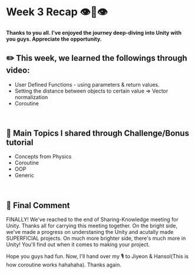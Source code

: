 # Week 3 Recap  👁👄👁

#### Thanks to you all. I've enjoyed the journey deep-diving into Unity with you guys. Appreciate the opportunity.

## **✏️ This week, we learned the followings through video:**

- User Defined Functions - using parameters & return values.
- Setting the distance between objects to certain value => Vector normalization
- Coroutine

<br/>

## **🎪 Main Topics I shared through Challenge/Bonus tutorial**

- Concepts from Physics
- Coroutine
- OOP
- Generic

<br/>

## **👾 Final Comment**

FINALLY! We've reached to the end of Sharing-Knowledge meeting for Unity. Thanks all for carrying this meeting together. On the bright side, we've made a progress on understaning the Unity and acutally made SUPERFICIAL projects. On much more brighter side, there's much more in Unity! You'll find out when it comes to making your project.

Hope you guys had fun. Now, I'll hand over my 🎙 to Jiyeon & Hansol(This is how coroutine works hahahaha). Thanks again.

